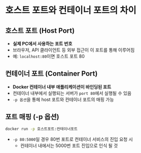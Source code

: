 # 호스트 포트와 컨테이너 포트의 차이

## 호스트 포트 (Host Port)
- **실제 PC에서 사용하는 포트 번호**
- 브라우저, API 클라이언트 등 외부 접근이 이 포트를 통해 이루어짐
- 예: `localhost:80`이면 호스트 포트 80

## 컨테이너 포트 (Container Port)
- **Docker 컨테이너 내부 애플리케이션이 바인딩된 포트**
- 컨테이너 내부에서 실행되는 서버가 `port 80`에서 실행될 수 있음
- `-p 옵션`을 통헤 host 포트와 컨테이너 포트의 매핑 가능

## 포트 매핑 (-p 옵션)
```bash
docker run -p 호스트포트:컨테이너포트
```
- `-p 80:5000`일 경우 80번 포트로 컨테이너 서비스의 진입 요청 시
    - 컨테이너 내에서는 5000번 포트 진입으로 인식 될 것

